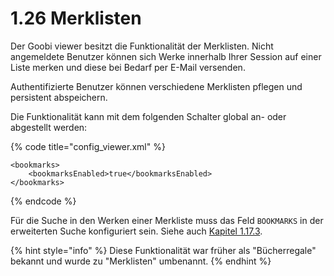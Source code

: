 # 1.26 Merklisten

Der Goobi viewer besitzt die Funktionalität der Merklisten. Nicht angemeldete Benutzer können sich Werke innerhalb Ihrer Session auf einer Liste merken und diese bei Bedarf per E-Mail versenden.

Authentifizierte Benutzer können verschiedene Merklisten pflegen und persistent abspeichern.

Die Funktionalität kann mit dem folgenden Schalter global an- oder abgestellt werden:

{% code title="config\_viewer.xml" %}
```markup
<bookmarks>
    <bookmarksEnabled>true</bookmarksEnabled>
</bookmarks>
```
{% endcode %}

Für die Suche in den Werken einer Merkliste muss das Feld `BOOKMARKS` in der erweiterten Suche konfiguriert sein. Siehe auch [Kapitel 1.17.3](17/3.md).

{% hint style="info" %}
Diese Funktionalität war früher als "Bücherregale" bekannt und wurde zu "Merklisten" umbenannt.
{% endhint %}

